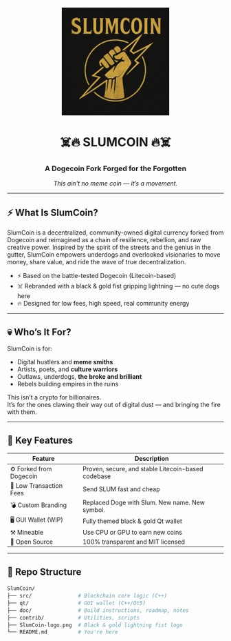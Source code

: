 <p align="center">
  <img src="https://github.com/Slumerican4Life/SlumCoin/blob/master/SlumCoin-logo.png" alt="SlumCoin Logo" width="250"/>
</p>

<h1 align="center">☠️🔥 SLUMCOIN 🔥☠️</h1>
<h3 align="center">A Dogecoin Fork Forged for the Forgotten</h3>

<p align="center"><em>This ain't no meme coin — it’s a movement.</em></p>

---

## ⚡ What Is SlumCoin?

SlumCoin is a decentralized, community-owned digital currency forked from Dogecoin and reimagined as a chain of resilience, rebellion, and raw creative power. Inspired by the spirit of the streets and the genius in the gutter, SlumCoin empowers underdogs and overlooked visionaries to move money, share value, and ride the wave of true decentralization.

- ⚡ Based on the battle-tested Dogecoin (Litecoin-based)
- ☠️ Rebranded with a black & gold fist gripping lightning — no cute dogs here
- 🔥 Designed for low fees, high speed, real community energy

---

## 💀 Who’s It For?

SlumCoin is for:
- Digital hustlers and **meme smiths**
- Artists, poets, and **culture warriors**
- Outlaws, underdogs, **the broke and brilliant**
- Rebels building empires in the ruins

This isn’t a crypto for billionaires.  
It’s for the ones clawing their way out of digital dust — and bringing the fire with them.

---

## 🧠 Key Features

| Feature             | Description                                           |
|---------------------|-------------------------------------------------------|
| ⚙️ Forked from Dogecoin | Proven, secure, and stable Litecoin-based codebase |
| 💨 Low Transaction Fees | Send SLUM fast and cheap                         |
| 💣 Custom Branding     | Replaced Doge with Slum. New name. New symbol.     |
| 🖥️ GUI Wallet (WIP)   | Fully themed black & gold Qt wallet                |
| ⚒️ Mineable            | Use CPU or GPU to earn new coins                   |
| 🤖 Open Source         | 100% transparent and MIT licensed                  |

---

## 📂 Repo Structure

```bash
SlumCoin/
├── src/               # Blockchain core logic (C++)
├── qt/                # GUI wallet (C++/Qt5)
├── doc/               # Build instructions, roadmap, notes
├── contrib/           # Utilities, scripts
├── SlumCoin-logo.png  # Black & gold lightning fist logo
└── README.md          # You're here
